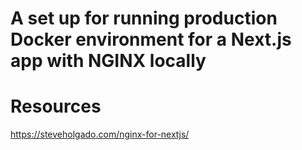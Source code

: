 # A set up for running production Docker environment for a Next.js app with NGINX locally

# Resources

https://steveholgado.com/nginx-for-nextjs/

